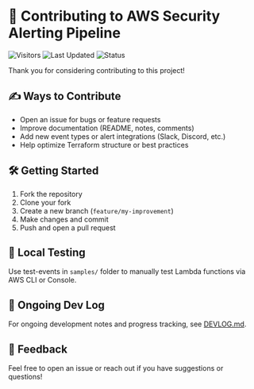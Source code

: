# 🙌 Contributing to AWS Security Alerting Pipeline
![Visitors](https://visitor-badge.laobi.icu/badge?page_id=cloudcr0w.security-alerting-pipeline)
![Last Updated](https://img.shields.io/badge/updated-June%202025-blue)
![Status](https://img.shields.io/badge/project-learning-informational)

Thank you for considering contributing to this project!

## ✍️ Ways to Contribute

- Open an issue for bugs or feature requests
- Improve documentation (README, notes, comments)
- Add new event types or alert integrations (Slack, Discord, etc.)
- Help optimize Terraform structure or best practices

## 🛠️ Getting Started

1. Fork the repository
2. Clone your fork
3. Create a new branch (`feature/my-improvement`)
4. Make changes and commit
5. Push and open a pull request

## 🧪 Local Testing

Use test-events in `samples/` folder to manually test Lambda functions via AWS CLI or Console.

## 🔄 Ongoing Dev Log

For ongoing development notes and progress tracking, see [DEVLOG.md](DEVLOG.md).

## 💬 Feedback

Feel free to open an issue or reach out if you have suggestions or questions!
